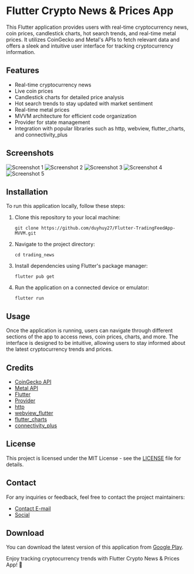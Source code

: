 # Flutter Crypto News & Prices App

This Flutter application provides users with real-time cryptocurrency news, coin prices, candlestick charts, hot search trends, and real-time metal prices. It utilizes CoinGecko and Metal's APIs to fetch relevant data and offers a sleek and intuitive user interface for tracking cryptocurrency information.

## Features

- Real-time cryptocurrency news
- Live coin prices
- Candlestick charts for detailed price analysis
- Hot search trends to stay updated with market sentiment
- Real-time metal prices
- MVVM architecture for efficient code organization
- Provider for state management
- Integration with popular libraries such as http, webview, flutter_charts, and connectivity_plus

## Screenshots

![Screenshot 1](https://github.com/duyhuy27/Flutter-TradingFeedApp-MVVM/blob/main/Google%20Pixel%204/1.png)
![Screenshot 2](https://github.com/duyhuy27/Flutter-TradingFeedApp-MVVM/blob/main/Google%20Pixel%204/2.png)
![Screenshot 3](https://github.com/duyhuy27/Flutter-TradingFeedApp-MVVM/blob/main/Google%20Pixel%204/3.png)
![Screenshot 4](https://github.com/duyhuy27/Flutter-TradingFeedApp-MVVM/blob/main/Google%20Pixel%204/4.png)
![Screenshot 5](https://github.com/duyhuy27/Flutter-TradingFeedApp-MVVM/blob/main/Google%20Pixel%204/5.png)

## Installation

To run this application locally, follow these steps:

1. Clone this repository to your local machine:

   ```
   git clone https://github.com/duyhuy27/Flutter-TradingFeedApp-MVVM.git
   ```

2. Navigate to the project directory:

   ```
   cd trading_news
   ```

3. Install dependencies using Flutter's package manager:

   ```
   flutter pub get
   ```

4. Run the application on a connected device or emulator:

   ```
   flutter run
   ```

## Usage

Once the application is running, users can navigate through different sections of the app to access news, coin prices, charts, and more. The interface is designed to be intuitive, allowing users to stay informed about the latest cryptocurrency trends and prices.

## Credits

- [CoinGecko API](https://www.coingecko.com/en/api)
- [Metal API](https://www.metal.com)
- [Flutter](https://flutter.dev)
- [Provider](https://pub.dev/packages/provider)
- [http](https://pub.dev/packages/http)
- [webview_flutter](https://pub.dev/packages/webview_flutter)
- [flutter_charts](https://pub.dev/packages/flutter_charts)
- [connectivity_plus](https://pub.dev/packages/connectivity_plus)

## License

This project is licensed under the MIT License - see the [LICENSE](LICENSE) file for details.

## Contact

For any inquiries or feedback, feel free to contact the project maintainers:

- [Contact E-mail](mailto:dhuy.ftmobile@gmail.com)
- [Social](https://www.facebook.com/profile.php?id=100089163822124)

## Download

You can download the latest version of this application from [Google Play](https://play.google.com/store/apps/details?id=com.example.yourapp).

Enjoy tracking cryptocurrency trends with Flutter Crypto News & Prices App! 🚀
